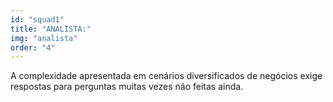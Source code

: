 ```yaml
---
id: "squad1"
title: "ANALISTA:"
img: "analista"
order: "4"
---
```

A complexidade apresentada em cenários diversificados de negócios exige respostas para perguntas muitas vezes não feitas ainda.